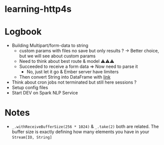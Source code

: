 # learning-http4s

# Logbook

- Building Multipart/form-data to string
  - custom params with files no save but only results ? -> Better choice, but we will see about custom params
  - Need to think about best route & model ⚠️⚠️⚠️
  - Succeeded to receive a form data => Now need to parse it
    - No, just let it go & Ember server have limiters
  - Then convert String into DataFrame with [link](https://stackoverflow.com/questions/39111918/can-i-read-a-csv-represented-as-a-string-into-apache-spark-using-spark-csv)
- Think about cron jobs not terminated but still here sessions ?
- Setup config files
- Start DEV on Spark NLP Service

# Notes

- `_.withReceiveBufferSize(256 * 1024)` & `_.take(2)` both are related. The buffer size is exactly defining how many
elements you have in your `Stream[IO, String]`
